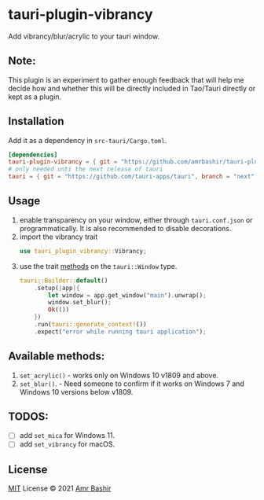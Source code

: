 # tauri-plugin-vibrancy
Add vibrancy/blur/acrylic to your tauri window.

## Note:
This plugin is an experiment to gather enough feedback that will help me decide how and whether this will be directly included in Tao/Tauri directly or kept as a plugin.

## Installation
Add it as a dependency in `src-tauri/Cargo.toml`.
```toml
[dependencies]
tauri-plugin-vibrancy = { git = "https://github.com/amrbashir/tauri-plugin-vibrancy" }
# only needed unti the next release of tauri
tauri = { git = "https://github.com/tauri-apps/tauri", branch = "next" }
```

## Usage
1. enable transparency on your window, either through `tauri.conf.json` or programmatically. It is also recommended to disable decorations.
2. import the vibrancy trait
    ```rs
    use tauri_plugin_vibrancy::Vibrancy;
    ```
3. use the trait [methods](src/lib.rs:) on the `tauri::Window` type.
    ```rs
    tauri::Builder::default()
        .setup(|app|{
            let window = app.get_window("main").unwrap();
            window.set_blur();
            Ok(())
        })
        .run(tauri::generate_context!())
        .expect("error while running tauri application");
    ```

## Available methods:
1. `set_acrylic()` - works only on Windows 10 v1809 and above.
2. `set_blur()`. - Need someone to confirm if it works on Windows 7 and Windows 10 versions below v1809.

## TODOS:
- [ ] add `set_mica` for Windows 11.
- [ ] add `set_vibrancy` for macOS.

## License
[MIT](./LICENSE) License © 2021 [Amr Bashir](https://github.com/amrbashir)
